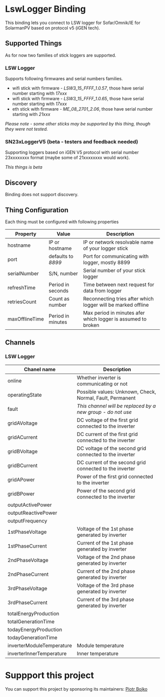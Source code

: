 # LswLogger Binding

This binding lets you connect to LSW logger for Sofar/Omnik/IE for SolarmanPV based on protocol v5 (iGEN tech).

## Supported Things

As for now two families of stick loggers are supported.

### LSW Logger

Supports following firmwares and serial numbers families.
- wifi stick with firmware - *LSW3_15_FFFF_1.0.57*, those have serial number starting with *17xxx*
- wifi stick with firmware - *LSW3_15_FFFF_1.0.65*, those have serial number starting with *17xxx*
- eth stick with firmware - *ME_08_2701_2.06*, those have serial number starting with *21xxx*

_Please note - some other sticks may be supported by this thing, though they were not tested._

### SN23xLoggerV5 (beta - testers and feedback needed)

Supporting loggers based on iGEN V5 protocol with serial number 23xxxxxxxx format (maybe some of 21xxxxxxxx would work).

_This things is beta_

## Discovery

Binding does not support discovery.

## Thing Configuration

Each thing must be configured with following properties

| Property       | Value              | Description                                                  |
|----------------|--------------------|--------------------------------------------------------------|
| hostname       | IP or hostname     | IP or network resolvable name of your logger stick           |
| port           | defaults to *8899* | Port for communicating with logger, mostly 8899              |
| serialNumber   | S/N, number        | Serial number of your stick logger                           |
| refreshTime    | Period in seconds  | Time between next request for data from logger               |
| retriesCount   | Count as number    | Reconnecting tries after which logger will be marked offline |
| maxOfflineTime | Period in minutes  | Max period in minutes afer which logger is assumed to broken |

## Channels

### LSW Logger

| Chanel name | Description |
|-------------|-------------|
| online | Whether inverter is communicating or not |
| operatingState | Possible values: Unknown, Check, Normal, Fault, Permanent | 
| fault | _This channel will be replaced by a new group - do not use_ |
| gridAVoltage        | DC voltage of the first grid connected to the inverter         |
| gridACurrent        | DC current of the first grid connected to the inverter         |
| gridBVoltage        | DC voltage of the second grid connected to the inverter        |
| gridBCurrent        | DC current of the second grid connected to the inverter        |
| gridAPower          | Power of the first grid connected to the inverter              |
| gridBPower          | Power of the second grid connected to the inverter             |
| outputActivePower   |                                                                 |
| outputReactivePower |                                                                 |
| outputFrequency     |                                                                 |
| 1stPhaseVoltage     | Voltage of the 1st phase generated by inverter                  |
| 1stPhaseCurrent     | Current of the 1st phase generated by inverter                  |
| 2ndPhaseVoltage     | Voltage of the 2nd phase generated by inverter                  |
| 2ndPhaseCurrent     | Current of the 2nd phase generated by inverter                  |
| 3rdPhaseVoltage     | Voltage of the 3rd phase generated by inverter                  |
| 3rdPhaseCurrent     | Current of the 3rd phase generated by inverter                  |
| totalEnergyProduction     |                                                                 |
| totalGenerationTime       |                                                                 |
| todayEnergyProduction     |                                                                 |
| todayGenerationTime       |                                                                 |
| inverterModuleTemperature | Module temperature                                             |
| inverterInnerTemperature  | Inner temperature                                              |

# Suppport this project

You can support this project by sponsoring its maintainers:
[Piotr Bojko](https://github.com/sponsors/ptrbojko?frequency=one-time)
